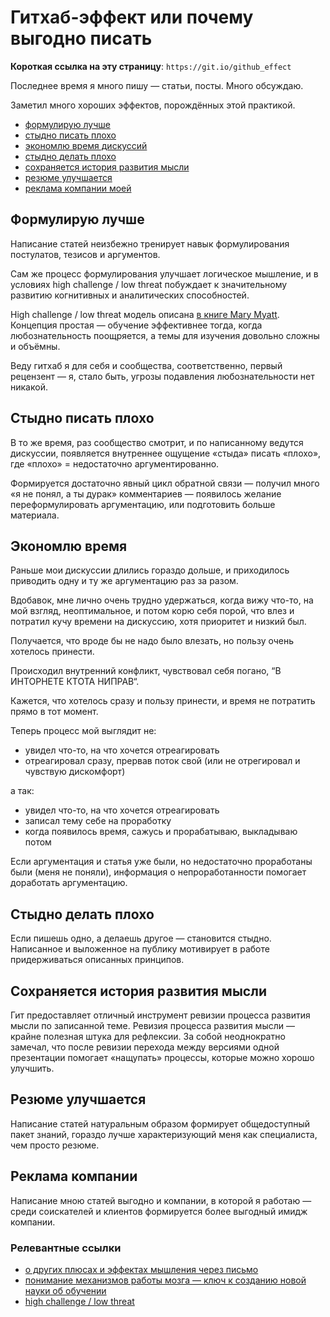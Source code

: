 # Гитхаб-эффект или почему выгодно писать

**Короткая ссылка на эту страницу**: `https://git.io/github_effect`

Последнее время я много пишу — статьи, посты. Много обсуждаю.

Заметил много хороших эффектов, порождённых этой практикой.

- [формулирую лучше](#формулирую-лучше)
- [стыдно писать плохо](#стыдно-писать-плохо)
- [экономлю время дискуссий](#экономлю-время)
- [стыдно делать плохо](#стыдно-делать-плохо)
- [сохраняется история развития мысли](#сохраняется-история-развития-мысли)
- [резюме улучшается](#резюме-улучшается)
- [реклама компании моей](#реклама-компании)

## Формулирую лучше

Написание статей неизбежно тренирует навык формулирования постулатов, тезисов и аргументов.

Сам же процесс формулирования улучшает логическое мышление, и в условиях high challenge / low threat побуждает к значительному развитию когнитивных и аналитических способностей.

High challenge / low threat модель описана [в книге Mary Myatt](books.md). Концепция простая — обучение эффективнее тогда, когда любознательность поощряется, а темы для изучения довольно сложны и объёмны.

Веду гитхаб я для себя и сообщества, соответственно, первый рецензент — я, стало быть, угрозы подавления любознательности нет никакой.

## Стыдно писать плохо

В то же время, раз сообщество смотрит, и по написанному ведутся дискуссии, появляется внутреннее ощущение «стыда» писать «плохо», где «плохо» = недостаточно аргументированно.

Формируется достаточно явный цикл обратной связи — получил много «я не понял, а ты дурак» комментариев — появилось желание переформулировать аргументацию, или подготовить больше материала.

## Экономлю время

Раньше мои дискуссии длились гораздо дольше, и приходилось приводить одну и ту же аргументацию раз за разом.

Вдобавок, мне лично очень трудно удержаться, когда вижу что-то, на мой взгляд, неоптимальное, и потом корю себя порой, что влез и потратил кучу времени на дискуссию, хотя приоритет и низкий был.

Получается, что вроде бы не надо было влезать, но пользу очень хотелось принести.

Происходил внутренний конфликт, чувствовал себя погано, “В ИНТОРНЕТЕ КТОТА НИПРАВ“.

Кажется, что хотелось сразу и пользу принести, и время не потратить прямо в тот момент.

Теперь процесс мой выглядит не:
- увидел что-то, на что хочется отреагировать
- отреагировал сразу, прервав поток свой (или не отрегировал и чувствую дискомфорт)

а так:
- увидел что-то, на что хочется отреагировать
- записал тему себе на проработку
- когда появилось время, сажусь и прорабатываю, выкладываю потом

Если аргументация и статья уже были, но недостаточно проработаны были (меня не поняли), информация о непроработанности помогает доработать аргументацию.

## Cтыдно делать плохо

Если пишешь одно, а делаешь другое — становится стыдно. Написанное и выложенное на публику мотивирует в работе придерживаться описанных принципов.

## Сохраняется история развития мысли

Гит предоставляет отличный инструмент ревизии процесса развития мысли по записанной теме. Ревизия процесса развития мысли — крайне полезная штука для рефлексии. За собой неоднократно замечал, что после ревизии перехода между версиями одной презентации помогает «нащупать» процессы, которые можно хорошо улучшить.

## Резюме улучшается

Написание статей натуральным образом формирует общедоступный пакет знаний, гораздо лучше характеризующий меня как специалиста, чем просто резюме.

## Реклама компании

Написание мною статей выгодно и компании, в которой я работаю — среди соискателей и клиентов формируется более выгодный имидж компании.


### Релевантные ссылки

- [о других плюсах и эффектах мышления через письмо](https://habr.com/ru/post/526336/)
- [понимание механизмов работы мозга — ключ к созданию новой науки об обучении](https://www.oecd-ilibrary.org/education/understanding-the-brain/summary/russian_9789264174986-sum-ru;jsessionid=v4d5WWJcy6x2s57K7N5sOMsM.ip-10-240-5-92)
- [high challenge / low threat](https://www.amazon.com/High-Challenge-Low-Threat-Leaders/dp/190971786X)
